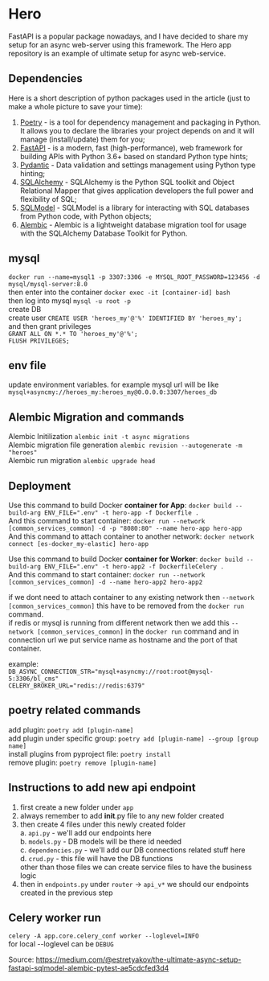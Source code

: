 # Hero
FastAPI is a popular package nowadays, and I have decided to share my setup for an async web-server using this
framework. The Hero app repository is an example of ultimate setup for async web-service.

## Dependencies
Here is a short description of python packages used in the article (just to make a whole picture to save your time):

1. [Poetry](https://python-poetry.org) - is a tool for dependency management and packaging in Python. It allows you to
   declare the libraries your project depends on and it will manage (install/update) them for you;
2. [FastAPI](https://fastapi.tiangolo.com) - is a modern, fast (high-performance), web framework for building APIs with
   Python 3.6+ based on standard Python type hints;
3. [Pydantic](https://pydantic-docs.helpmanual.io) - Data validation and settings management using Python type hinting;
4. [SQLAlchemy](https://www.sqlalchemy.org) - SQLAlchemy is the Python SQL toolkit and Object Relational Mapper that
   gives application developers the full power and flexibility of SQL;
5. [SQLModel](https://sqlmodel.tiangolo.com) - SQLModel is a library for interacting with SQL databases from Python
   code, with Python objects;
6. [Alembic](https://alembic.sqlalchemy.org/en/latest/) - Alembic is a lightweight database migration tool for usage
   with the SQLAlchemy Database Toolkit for Python.

## mysql
`docker run --name=mysql1 -p 3307:3306 -e MYSQL_ROOT_PASSWORD=123456 -d mysql/mysql-server:8.0`<br/>
then enter into the container `docker exec -it [container-id] bash`<br/>
then log into mysql `mysql -u root -p`<br/>
create DB<br/>
create user `CREATE USER 'heroes_my'@'%' IDENTIFIED BY 'heroes_my';`<br/>
and then grant privileges <br/>
`GRANT ALL ON *.* TO 'heroes_my'@'%';` <br/>
`FLUSH PRIVILEGES;` <br/>

## env file
update environment variables. for example mysql url will be like `mysql+asyncmy://heroes_my:heroes_my@0.0.0.0:3307/heroes_db`

## Alembic Migration and commands
Alembic Initilization `alembic init -t async migrations`<br/>
Alembic migration file generation `alembic revision --autogenerate -m "heroes"`<br/>
Alembic run migration `alembic upgrade head`

## Deployment
Use this command to build Docker <b>container for App</b>: `docker build --build-arg ENV_FILE=".env" -t hero-app -f Dockerfile .`<br/>
And this command to start container: `docker run --network [common_services_common] -d -p "8080:80" --name hero-app hero-app`<br/>
And this command to attach container to another network: `docker network connect [es-docker_my-elastic] hero-app`<br/>

Use this command to build Docker <b>container for Worker</b>: `docker build --build-arg ENV_FILE=".env" -t hero-app2 -f DockerfileCelery .`<br/>
And this command to start container: `docker run --network [common_services_common] -d --name hero-app2 hero-app2`<br/>

if we dont need to attach container to any existing network then `--network [common_services_common]` this have to be removed from the `docker run` command.<br/>
if redis or mysql is running from different network then we add this `--network [common_services_common]` in the `docker run` command and in connection url we put service name as hostname and the port of that container.<br/>

example:<br/>
```DB_ASYNC_CONNECTION_STR="mysql+asyncmy://root:root@mysql-5:3306/bl_cms"```<br/>
```CELERY_BROKER_URL="redis://redis:6379"```


## poetry related commands
add plugin: `poetry add [plugin-name]`<br/>
add plugin under specific group: `poetry add [plugin-name] --group [group name]`<br/>
install plugins from pyproject file: `poetry install`<br/>
remove plugin: `poetry remove [plugin-name]`

## Instructions to add new api endpoint
1. first create a new folder under `app`<br/>
2. always remember to add __init__.py file to any new folder created<br/>
3. then create 4 files under this newly created folder<br/>
   a. `api.py` - we'll add our endpoints here<br/>
   b. `models.py` - DB models will be there id needed<br/>
   c. `dependencies.py` - we'll add our DB connections related stuff here<br/>
   d. `crud.py` - this file will have the DB functions<br/>
   other than those files we can create service files to have the business logic<br/>
4. then in `endpoints.py` under `router` -> `api_v*` we should our endpoints created in the previous step

## Celery worker run
`celery -A app.core.celery_conf worker --loglevel=INFO`<br/>
for local --loglevel can be `DEBUG`


Source: https://medium.com/@estretyakov/the-ultimate-async-setup-fastapi-sqlmodel-alembic-pytest-ae5cdcfed3d4
